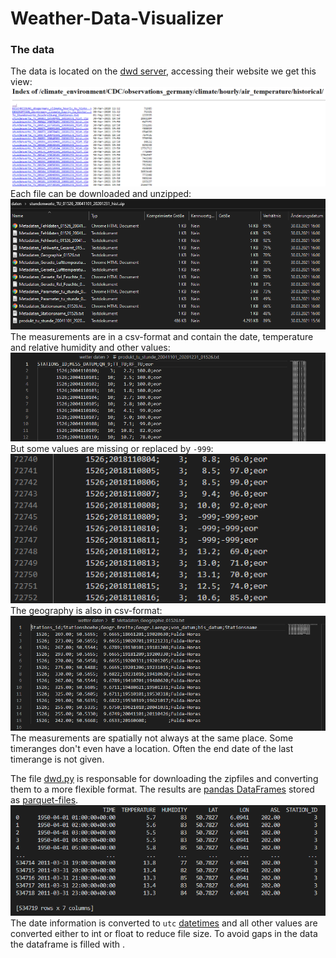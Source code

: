# Weather-Data-Visualizer

### The data
The data is located on the [dwd server](https://opendata.dwd.de/climate_environment/CDC/observations_germany/climate/hourly/air_temperature/historical/), accessing their website we get this view:
![](./images/data.png)
Each file can be downloaded and unzipped:
![](./images/zipfile.png)
The measurements are in a csv-format and contain the date, temperature and relative humidity and other values:
![](./images/measurements.png)
But some values are missing or replaced by `-999`:
![](./images/missing_data.png)
The geography is also in csv-format:
![](./images/geography.png)
The measurements are spatially not always at the same place. Some timeranges don't even have a location. Often the end date of the last timerange is not given.

The file [dwd.py](../src/dwd.py) is responsable for downloading the zipfiles and converting them to a more flexible format.
The results are [pandas DataFrames](https://pandas.pydata.org/docs/reference/api/pandas.DataFrame.html#pandas-dataframe) stored as [parquet-files](https://www.youtube.com/watch?v=VZykcApkz_4).
![](./images/dataframe.png)
The date information is converted to `utc` [datetimes](https://docs.python.org/3/library/datetime.html) and all other values are converted either to int or float to reduce file size. To avoid gaps in the data the dataframe is filled with .
